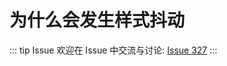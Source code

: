 # 为什么会发生样式抖动



::: tip Issue 
 欢迎在 Issue 中交流与讨论: [Issue 327](https://github.com/shfshanyue/Daily-Question/issues/327) 
:::



